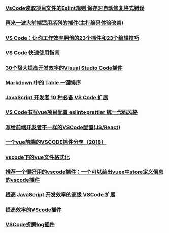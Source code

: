 ### [VsCode读取项目文件的Eslint规则 保存时自动修复格式错误](https://juejin.im/post/5b9dee8ff265da0afe62d1dd)
### [ 再来一波大前端适用系列的插件(主打编码体验改善)](https://juejin.im/post/5c356b106fb9a049ef26c368)
### [VS Code：让你工作效率翻倍的23个插件和23个编辑技巧](https://juejin.im/post/5bc55606e51d450e853075c9)
### [VS Code 快速使用指南](https://juejin.im/post/5bc86b0b5188255ca00cc58f)
### [30个极大提高开发效率的Visual Studio Code插件](https://juejin.im/post/5b99a927f265da0a922399cd)
### [Markdown 中的 Table 一键排序](https://juejin.im/post/5be1963df265da61620cde1f)
### [JavaScript 开发者 10 种必备 VS Code 扩展](https://www.css88.com/archives/10004)
### [VS Code书写vue项目配置 eslint+prettier 统一代码风格](https://juejin.im/post/5be5429de51d4511a808f4ac)
### [写给前端开发者不一样的VSCode配置(JS/React)](https://juejin.im/post/5bea48c4e51d454e5b5f19e8)
### [一个vue前端的VSCODE插件分享（2018）](https://juejin.im/post/5be53004f265da615b70f7a0)
### [vscode下的vue文件格式化](https://juejin.im/post/5bfcdee25188251d9e0c40f2)
### [推荐一个很好用的vscode插件：一个可以给出vuex中store定义信息的vscode插件](https://juejin.im/post/5c0d14d9518825793d15c5a8)
### [提高 JavaScript 开发效率的高级 VSCode 扩展](https://segmentfault.com/a/1190000017339754)
### [提高效率的VScode插件](https://segmentfault.com/a/1190000012067159)
### [VSCode折腾log插件](https://juejin.im/post/5c1e2612e51d452aaa7c43fe)
